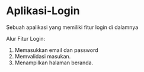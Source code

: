 # Aplikasi-Login
Sebuah apalikasi yang memiliki fitur login di dalamnya

Alur Fitur Login:
1. Memasukkan email dan password
2. Memvalidasi masukan.
3. Menampilkan halaman beranda.
